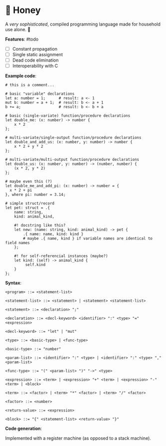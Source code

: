 # 🍯 Honey

A *very sophisticated*, compiled programming language made for household use alone. 🐝

**Features**: #todo

- [ ] Constant propagation
- [ ] Single static assignment
- [ ] Dead code elimination
- [ ] Interoperability with C

**Example code**:

```honey
# this is a comment...

# basic "variable" declarations
let a: number = 1;      # result: a <- 1
mut b: number = a + 1;  # result: b <- a + 1
b += a;                 # result: b <- b + a

# basic (single-variate) function/procedure declarations
let double_me: (x: number) -> number {
    x * 2
};

# multi-variate/single-output function/procedure declarations
let double_and_add_us: (x: number, y: number) -> number {
    x * 2 + y * 2
};

# multi-variate/multi-output function/procedure declarations
let double_us: (x: number, y: number) -> (number, number) {
    (x * 2, y * 2)
};

# maybe even this (?)
let double_me_and_add_pi: (x: number) -> number = {
  x * 2 + pi
}, where pi: number = 3.14;

# simple struct/record
let pet: struct = .{
    name: string,
    kind: animal_kind,
     
    #! docstring like this?
    let new: (name: string, kind: animal_kind) -> pet {
    	.{ name: name, kind: kind }
    	# maybe .{ name, kind } if variable names are identical to field names
    };
     
    #! for self-referencial instances (maybe?)
    let kind: (self) -> animal_kind {
    	 self.kind
    }
};
```

**Syntax**:

```bnf
<program> ::= <statement-list>

<statement-list> ::= <statement> | <statement> <statement-list>

<statement> ::= <declaration> ";"

<declaration> ::= <decl-keyword> <identifier> ":" <type> "=" <expression>

<decl-keyword> ::= "let" | "mut"

<type> ::= <basic-type> | <func-type>

<basic-type> ::= "number"

<param-list> ::= <identifier> ":" <type> | <identifier> ":" <type> "," <param-list>

<func-type> ::= "(" <param-list> ")" "->" <type>

<expression> ::= <term> | <expression> "+" <term> | <expression> "-"<term> | <block>

<term> ::= <factor> | <term> "*" <factor> | <term> "/" <factor>

<factor> ::= <number>

<return-value> ::= <expression>

<block> ::= "{" <statement-list> <return-value> "}"
```

**Code generation**:

Implemented with a register machine (as opposed to a stack machine).

